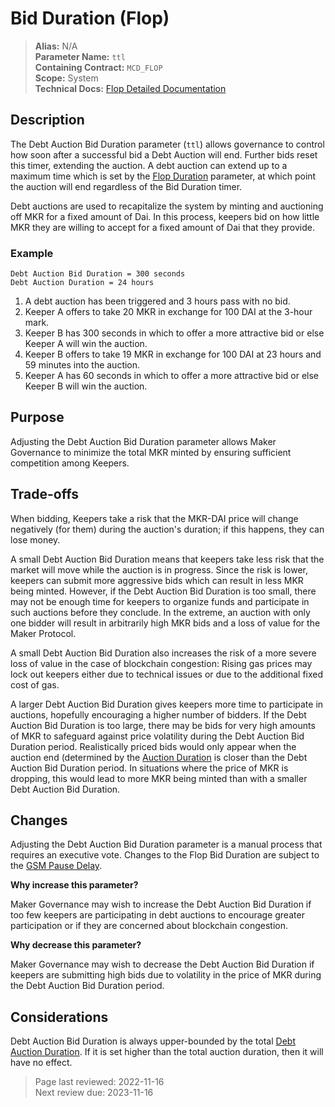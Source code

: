 # Bid Duration (Flop)

>**Alias:** N/A  
>**Parameter Name:** `ttl`  
>**Containing Contract:** `MCD_FLOP`  
>**Scope:** System  
>**Technical Docs:** [Flop Detailed Documentation](https://docs.makerdao.com/smart-contract-modules/system-stabilizer-module/flop-detailed-documentation)  

## Description

The Debt Auction Bid Duration parameter (`ttl`) allows governance to control how soon after a successful bid a Debt Auction will end. Further bids reset this timer, extending the auction. A debt auction can extend up to a maximum time which is set by the [Flop Duration](param-auction-duration-flop.md) parameter, at which point the auction will end regardless of the Bid Duration timer.

Debt auctions are used to recapitalize the system by minting and auctioning off MKR for a fixed amount of Dai. In this process, keepers bid on how little MKR they are willing to accept for a fixed amount of Dai that they provide. 

### Example

```
Debt Auction Bid Duration = 300 seconds  
Debt Auction Duration = 24 hours  
```

1. A debt auction has been triggered and 3 hours pass with no bid.
2. Keeper A offers to take 20 MKR in exchange for 100 DAI at the 3-hour mark.
3. Keeper B has 300 seconds in which to offer a more attractive bid or else Keeper A will win the auction.
4. Keeper B offers to take 19 MKR in exchange for 100 DAI at 23 hours and 59 minutes into the auction.
5. Keeper A has 60 seconds in which to offer a more attractive bid or else Keeper B will win the auction.

## Purpose

Adjusting the Debt Auction Bid Duration parameter allows Maker Governance to minimize the total MKR minted by ensuring sufficient competition among Keepers.

## Trade-offs

When bidding, Keepers take a risk that the MKR-DAI price will change negatively (for them) during the auction's duration; if this happens, they can lose money.

A small Debt Auction Bid Duration means that keepers take less risk that the market will move while the auction is in progress. Since the risk is lower, keepers can submit more aggressive bids which can result in less MKR being minted. However, if the Debt Auction Bid Duration is too small, there may not be enough time for keepers to organize funds and participate in such auctions before they conclude. In the extreme, an auction with only one bidder will result in arbitrarily high MKR bids and a loss of value for the Maker Protocol.

A small Debt Auction Bid Duration also increases the risk of a more severe loss of value in the case of blockchain congestion: Rising gas prices may lock out keepers either due to technical issues or due to the additional fixed cost of gas. 

A larger Debt Auction Bid Duration gives keepers more time to participate in auctions, hopefully encouraging a higher number of bidders. If the Debt Auction Bid Duration is too large, there may be bids for very high amounts of MKR to safeguard against price volatility during the Debt Auction Bid Duration period. Realistically priced bids would only appear when the auction end (determined by the [Auction Duration](param-auction-duration-flop.md) is closer than the Debt Auction Bid Duration period. In situations where the price of MKR is dropping, this would lead to more MKR being minted than with a smaller Debt Auction Bid Duration.

## Changes

Adjusting the Debt Auction Bid Duration parameter is a manual process that requires an executive vote. Changes to the Flop Bid Duration are subject to the [GSM Pause Delay](../core/param-gsm-pause-delay.md).

**Why increase this parameter?**

Maker Governance may wish to increase the Debt Auction Bid Duration if too few keepers are participating in debt auctions to encourage greater participation or if they are concerned about blockchain congestion.

**Why decrease this parameter?**

Maker Governance may wish to decrease the Debt Auction Bid Duration if keepers are submitting high bids due to volatility in the price of MKR during the Debt Auction Bid Duration period.

## Considerations

Debt Auction Bid Duration is always upper-bounded by the total [Debt Auction Duration](param-auction-duration-flop.md). If it is set higher than the total auction duration, then it will have no effect. 

>Page last reviewed: 2022-11-16  
>Next review due: 2023-11-16  




